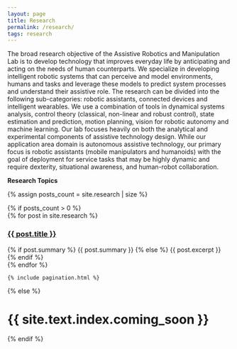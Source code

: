 ```yaml
---
layout: page
title: Research
permalink: /research/
tags: research
---
```


The broad research objective of the Assistive Robotics and Manipulation Lab is to develop technology that improves everyday life by anticipating and acting on the needs of human counterparts. We specialize in developing intelligent robotic systems that can perceive and model environments, humans and tasks and leverage these models to predict system processes and understand their assistive role. The research can be divided into the following sub-categories: robotic assistants, connected devices and intelligent wearables.  We use a combination of tools in dynamical systems analysis, control theory (classical, non-linear and robust control), state estimation and prediction, motion planning, vision for robotic autonomy and machine learning. Our lab focuses heavily on both the analytical and experimental components of assistive technology design. While our application area domain is autonomous assistive technology, our primary focus is robotic assistants (mobile manipulators and humanoids) with the goal of deployment for service tasks that may be highly dynamic and require dexterity, situational awareness, and human-robot collaboration.



<b>Research Topics</b>

{% assign posts_count = site.research | size %}

<div class="home">
  {% if posts_count > 0 %}
    <div class="posts">
      {% for post in site.research %}
        <div class="post py3">
          <a href="{{ post.url | relative_url }}" class="post-link"><h3 class="h1 post-title">{{ post.title }}</h3></a>
          <span class="post-summary">
            {% if post.summary %}
              {{ post.summary }}
            {% else %}
              {{ post.excerpt }}
            {% endif %}
          </span>
        </div>
      {% endfor %}
    </div>

    {% include pagination.html %}
  {% else %}
    <h1 class='center'>{{ site.text.index.coming_soon }}</h1>
  {% endif %}
</div>